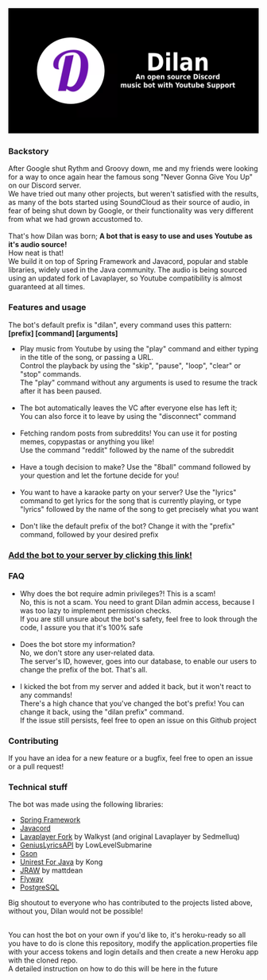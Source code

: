 <img src="dilan-banner.png" style="margin-left: auto; margin-right: auto" alt="banner">

<h3>Backstory</h3>
After Google shut Rythm and Groovy down, me and my friends were looking for a way to once again hear the famous song "Never Gonna Give You Up" on our Discord server. <br>
We have tried out many other projects, but weren't satisfied with the results, as many of the bots started using SoundCloud as their source of audio, in fear of being shut down by Google, or their functionality was very different from what we had grown accustomed to. <br> <br>
That's how Dilan was born; <b>A bot that is easy to use and uses Youtube as it's audio source!</b> <br> How neat is that! <br>
We build it on top of Spring Framework and Javacord, popular and stable libraries, widely used in the Java community.
The audio is being sourced using an updated fork of Lavaplayer, so Youtube compatibility is almost guaranteed at all times.

<h3>Features and usage</h3>

The bot's default prefix is "dilan", every command uses this pattern: <br>
<b>[prefix] [command] [arguments]</b>

<ul>
<li>
    Play music from Youtube by using the "play" command and either typing in the title of the song, or passing a URL. <br>
    Control the playback by using the "skip", "pause", "loop", "clear" or "stop" commands. <br>
    The "play" command without any arguments is used to resume the track after it has been paused.
</li>
<br>
<li>
    The bot automatically leaves the VC after everyone else has left it; <br>
    You can also force it to leave by using the "disconnect" command
</li>
<br>
<li>
    Fetching random posts from subreddits! You can use it for posting memes, copypastas or anything you like! <br>
    Use the command "reddit" followed by the name of the subreddit
</li>
<br>
<li>
    Have a tough decision to make? Use the "8ball" command followed by your question and let the fortune decide for you!
</li>
<br>
<li>
    You want to have a karaoke party on your server? Use the "lyrics" command to get lyrics for the song that is currently playing, or type "lyrics" followed by the name of the song to get precisely what you want
</li>
<br>
<li>
    Don't like the default prefix of the bot? Change it with the "prefix" command, followed by your desired prefix
</li>

</ul>

<h3>
<a href="https://discord.com/api/oauth2/authorize?client_id=913511878523752519&permissions=8&scope=bot">Add the bot to your server by clicking this link!</a>
</h3>

<h3>FAQ</h3>
<ul>

<li>
Why does the bot require admin privileges?! This is a scam!<br>
No, this is not a scam. You need to grant Dilan admin access, because I was too lazy to implement permission checks.<br>
If you are still unsure about the bot's safety, feel free to look through the code, I assure you that it's 100% safe<br>

</li>
<br>

<li>
Does the bot store my information?<br>
No, we don't store any user-related data.<br>
The server's ID, however, goes into our database, to enable our users to change the prefix of the bot. That's all.<br>
</li>
<br>

<li>
I kicked the bot from my server and added it back, but it won't react to any commands!<br>
There's a high chance that you've changed the bot's prefix! You can change it back, using the "dilan prefix" command.<br>
If the issue still persists, feel free to open an issue on this Github project
</li>


</ul>

<h3>Contributing</h3>
If you have an idea for a new feature or a bugfix, feel free to open an issue or a pull request!

<h3>Technical stuff</h3>
The bot was made using the following libraries:
<ul>

<li>
<a href="https://spring.io">Spring Framework</a>
</li>

<li>
<a href="https://javacord.org/">Javacord</a>
</li>

<li>
<a href="https://github.com/Walkyst/lavaplayer-fork">Lavaplayer Fork</a> by Walkyst (and original Lavaplayer by Sedmelluq)
</li>

<li>
<a href="https://github.com/LowLevelSubmarine/GeniusLyricsAPI">GeniusLyricsAPI</a> by LowLevelSubmarine
</li>

<li>
<a href="https://github.com/google/gson">Gson</a>
</li>

<li>
<a href="http://kong.github.io/unirest-java/">Unirest For Java</a> by Kong
</li>

<li>
<a href="https://github.com/mattbdean/JRAW">JRAW</a> by mattdean
</li>

<li>
<a href="https://flywaydb.org/">Flyway</a>
</li>

<li>
<a href="https://www.postgresql.org/">PostgreSQL</a>
</li>

</ul>

Big shoutout to everyone who has contributed to the projects listed above, without you, Dilan would not be possible!<br><br>

You can host the bot on your own if you'd like to, it's heroku-ready so all you have to do is clone this repository, modify the application.properties file with your access tokens and login details and then create a new Heroku app with the cloned repo.<br>
A detailed instruction on how to do this will be here in the future
